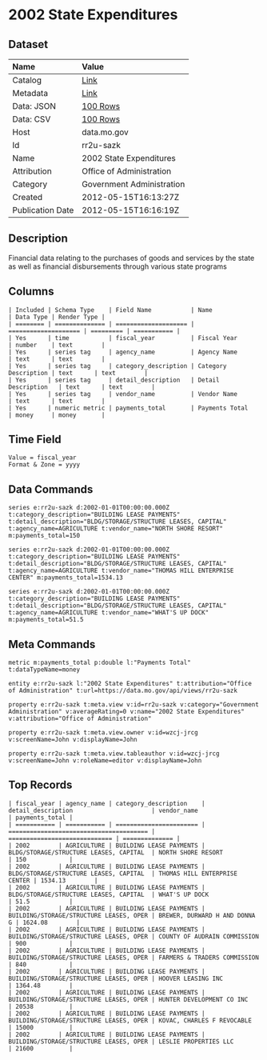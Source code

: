 # 2002 State Expenditures

## Dataset

| Name | Value |
| :--- | :---- |
| Catalog | [Link](https://catalog.data.gov/dataset/2002-state-expenditures-4a16a) |
| Metadata | [Link](https://data.mo.gov/api/views/rr2u-sazk) |
| Data: JSON | [100 Rows](https://data.mo.gov/api/views/rr2u-sazk/rows.json?max_rows=100) |
| Data: CSV | [100 Rows](https://data.mo.gov/api/views/rr2u-sazk/rows.csv?max_rows=100) |
| Host | data.mo.gov |
| Id | rr2u-sazk |
| Name | 2002 State Expenditures |
| Attribution | Office of Administration |
| Category | Government Administration |
| Created | 2012-05-15T16:13:27Z |
| Publication Date | 2012-05-15T16:16:19Z |

## Description

Financial data relating to the purchases of goods and services by the state as well as financial disbursements through various state programs

## Columns

```ls
| Included | Schema Type    | Field Name           | Name                 | Data Type | Render Type |
| ======== | ============== | ==================== | ==================== | ========= | =========== |
| Yes      | time           | fiscal_year          | Fiscal Year          | number    | text        |
| Yes      | series tag     | agency_name          | Agency Name          | text      | text        |
| Yes      | series tag     | category_description | Category Description | text      | text        |
| Yes      | series tag     | detail_description   | Detail Description   | text      | text        |
| Yes      | series tag     | vendor_name          | Vendor Name          | text      | text        |
| Yes      | numeric metric | payments_total       | Payments Total       | money     | money       |
```

## Time Field

```ls
Value = fiscal_year
Format & Zone = yyyy
```

## Data Commands

```ls
series e:rr2u-sazk d:2002-01-01T00:00:00.000Z t:category_description="BUILDING LEASE PAYMENTS" t:detail_description="BLDG/STORAGE/STRUCTURE LEASES, CAPITAL" t:agency_name=AGRICULTURE t:vendor_name="NORTH SHORE RESORT" m:payments_total=150

series e:rr2u-sazk d:2002-01-01T00:00:00.000Z t:category_description="BUILDING LEASE PAYMENTS" t:detail_description="BLDG/STORAGE/STRUCTURE LEASES, CAPITAL" t:agency_name=AGRICULTURE t:vendor_name="THOMAS HILL ENTERPRISE CENTER" m:payments_total=1534.13

series e:rr2u-sazk d:2002-01-01T00:00:00.000Z t:category_description="BUILDING LEASE PAYMENTS" t:detail_description="BLDG/STORAGE/STRUCTURE LEASES, CAPITAL" t:agency_name=AGRICULTURE t:vendor_name="WHAT'S UP DOCK" m:payments_total=51.5
```

## Meta Commands

```ls
metric m:payments_total p:double l:"Payments Total" t:dataTypeName=money

entity e:rr2u-sazk l:"2002 State Expenditures" t:attribution="Office of Administration" t:url=https://data.mo.gov/api/views/rr2u-sazk

property e:rr2u-sazk t:meta.view v:id=rr2u-sazk v:category="Government Administration" v:averageRating=0 v:name="2002 State Expenditures" v:attribution="Office of Administration"

property e:rr2u-sazk t:meta.view.owner v:id=wzcj-jrcg v:screenName=John v:displayName=John

property e:rr2u-sazk t:meta.view.tableauthor v:id=wzcj-jrcg v:screenName=John v:roleName=editor v:displayName=John
```

## Top Records

```ls
| fiscal_year | agency_name | category_description    | detail_description                      | vendor_name                   | payments_total | 
| =========== | =========== | ======================= | ======================================= | ============================= | ============== | 
| 2002        | AGRICULTURE | BUILDING LEASE PAYMENTS | BLDG/STORAGE/STRUCTURE LEASES, CAPITAL  | NORTH SHORE RESORT            | 150            | 
| 2002        | AGRICULTURE | BUILDING LEASE PAYMENTS | BLDG/STORAGE/STRUCTURE LEASES, CAPITAL  | THOMAS HILL ENTERPRISE CENTER | 1534.13        | 
| 2002        | AGRICULTURE | BUILDING LEASE PAYMENTS | BLDG/STORAGE/STRUCTURE LEASES, CAPITAL  | WHAT'S UP DOCK                | 51.5           | 
| 2002        | AGRICULTURE | BUILDING LEASE PAYMENTS | BUILDING/STORAGE/STRUCTURE LEASES, OPER | BREWER, DURWARD H AND DONNA G | 1624.08        | 
| 2002        | AGRICULTURE | BUILDING LEASE PAYMENTS | BUILDING/STORAGE/STRUCTURE LEASES, OPER | COUNTY OF AUDRAIN COMMISSION  | 900            | 
| 2002        | AGRICULTURE | BUILDING LEASE PAYMENTS | BUILDING/STORAGE/STRUCTURE LEASES, OPER | FARMERS & TRADERS COMMISSION  | 840            | 
| 2002        | AGRICULTURE | BUILDING LEASE PAYMENTS | BUILDING/STORAGE/STRUCTURE LEASES, OPER | HOOVER LEASING INC            | 1364.48        | 
| 2002        | AGRICULTURE | BUILDING LEASE PAYMENTS | BUILDING/STORAGE/STRUCTURE LEASES, OPER | HUNTER DEVELOPMENT CO INC     | 20538          | 
| 2002        | AGRICULTURE | BUILDING LEASE PAYMENTS | BUILDING/STORAGE/STRUCTURE LEASES, OPER | KOVAC, CHARLES F REVOCABLE    | 15000          | 
| 2002        | AGRICULTURE | BUILDING LEASE PAYMENTS | BUILDING/STORAGE/STRUCTURE LEASES, OPER | LESLIE PROPERTIES LLC         | 21600          | 
```